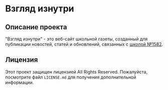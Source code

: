 # Взгляд изнутри

## Описание проекта
"Взгляд изнутри" - это веб-сайт школьной газеты, созданный для публикации новостей, статей и обновлений, связанных с <a href = "https://gym1582u.mskobr.ru/">школой №1582</a>.

## Лицензия
Этот проект защищен лицензией All Rights Reserved. Пожалуйста, посмотрите файл `LICENSE.md` для получения дополнительной информации.
